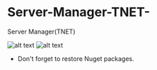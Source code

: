 # Server-Manager-TNET-
Server Manager(TNET)

![alt text](https://i.ibb.co/syKxz4C/Screenshot-1.png)
![alt text](https://i.ibb.co/QHk24jn/Screenshot-2.png)

- Don't forget to restore Nuget packages.
